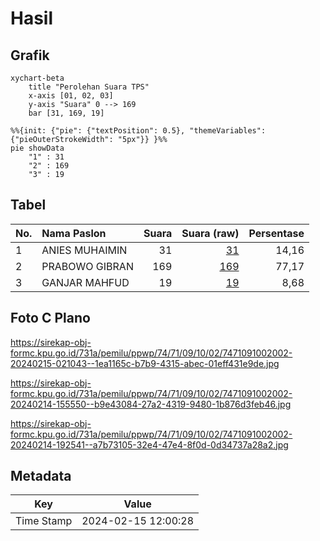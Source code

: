 # Hasil

## Grafik

```mermaid
xychart-beta
    title "Perolehan Suara TPS"
    x-axis [01, 02, 03]
    y-axis "Suara" 0 --> 169
    bar [31, 169, 19]
```

```mermaid
%%{init: {"pie": {"textPosition": 0.5}, "themeVariables": {"pieOuterStrokeWidth": "5px"}} }%%
pie showData
    "1" : 31
    "2" : 169
    "3" : 19
```

## Tabel

| No. | Nama Paslon    | Suara | Suara (raw) | Persentase |
|:--- |:-------------- | -----:| -----------:| ----------:|
| 1   | ANIES MUHAIMIN | 31    | [31][p-1]   | 14,16      |
| 2   | PRABOWO GIBRAN | 169   | [169][p-2]  | 77,17      |
| 3   | GANJAR MAHFUD  | 19    | [19][p-3]   | 8,68       |


[p-1]: https://github.com/gigit-pemilu/pemilu-2024-74-sulawesi-tenggara/blob/main/pilpres/hitung-suara/sub/74-sulawesi-tenggara/sub/71-kota-kendari/sub/09-puuwatu/sub/1002-watulondo/sub/002-tps/sub/paslon-1.txt
[p-2]: https://github.com/gigit-pemilu/pemilu-2024-74-sulawesi-tenggara/blob/main/pilpres/hitung-suara/sub/74-sulawesi-tenggara/sub/71-kota-kendari/sub/09-puuwatu/sub/1002-watulondo/sub/002-tps/sub/paslon-2.txt
[p-3]: https://github.com/gigit-pemilu/pemilu-2024-74-sulawesi-tenggara/blob/main/pilpres/hitung-suara/sub/74-sulawesi-tenggara/sub/71-kota-kendari/sub/09-puuwatu/sub/1002-watulondo/sub/002-tps/sub/paslon-3.txt

## Foto C Plano

https://sirekap-obj-formc.kpu.go.id/731a/pemilu/ppwp/74/71/09/10/02/7471091002002-20240215-021043--1ea1165c-b7b9-4315-abec-01eff431e9de.jpg

https://sirekap-obj-formc.kpu.go.id/731a/pemilu/ppwp/74/71/09/10/02/7471091002002-20240214-155550--b9e43084-27a2-4319-9480-1b876d3feb46.jpg

https://sirekap-obj-formc.kpu.go.id/731a/pemilu/ppwp/74/71/09/10/02/7471091002002-20240214-192541--a7b73105-32e4-47e4-8f0d-0d34737a28a2.jpg


## Metadata

| Key        | Value               |
| ---------- | ------------------- |
| Time Stamp | 2024-02-15 12:00:28 |



